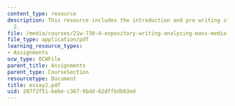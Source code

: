 ```yaml
---
content_type: resource
description: This resource includes the introduction and pre writing stages for essay
  2.
file: /media/courses/21w-730-4-expository-writing-analyzing-mass-media-spring-2001/207f2f51bebec3679bdd62dffbdb63ed_essay2.pdf
file_type: application/pdf
learning_resource_types:
- Assignments
ocw_type: OCWFile
parent_title: Assignments
parent_type: CourseSection
resourcetype: Document
title: essay2.pdf
uid: 207f2f51-bebe-c367-9bdd-62dffbdb63ed
---
```

